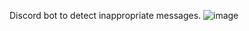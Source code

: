 Discord bot to detect inappropriate messages.
![image](https://github.com/ngzeevi/hate-speech-bot/assets/134444753/febbc4c3-f49d-4263-a9f4-0a74bc822c99)
